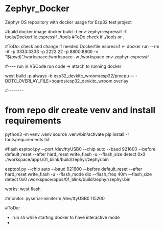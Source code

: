 # Zephyr_Docker
Zephyr OS repository with docker usage for Esp32 test project

#build docker image
docker build -t env-zephyr-espressif -f tools/Dockerfile.espressif ./tools
#ToDo check if ./tools or .

#ToDo: check and change if needed Dockerfile.espressif <- 
docker run --rm -it -p 3333:3333 -p 2222:22 -p 8800:8800 -v "$(pwd)"/workspace:/workspace -w /workspace env-zephyr-espressif


#---- run in VSCode
run code -> attach to running docker


west build -p always -b esp32_devkitc_wroom/esp32/procpu -- -DDTC_OVERLAY_FILE=boards/esp32_devkitc_wroom.overlay



#--------
# from repo dir create venv and install requirements
 
 python3 -m venv .venv
 source .venv/bin/activate
 pip install -r tools/requirements.txt
 
 
 #flash
 esptool.py --port /dev/ttyUSB0 --chip auto --baud 921600 --before default_reset --after hard_reset write_flash -u --flash_size detect 0x0 ./workspace/apps/01_blink/build/zephyr/zephyr.bin
 
 esptool.py --chip auto --baud 921600 --before default_reset --after hard_reset write_flash -u --flash_mode dio --flash_freq 40m --flash_size detect 0x0 /workspace/apps/01_blink/build/zephyr/zephyr.bin

works: 
west flash

#monitor: 
pyserial-miniterm /dev/ttyUSB0 115200



#ToDo: 

- run sh while starting docker to have interactive mode
- 

